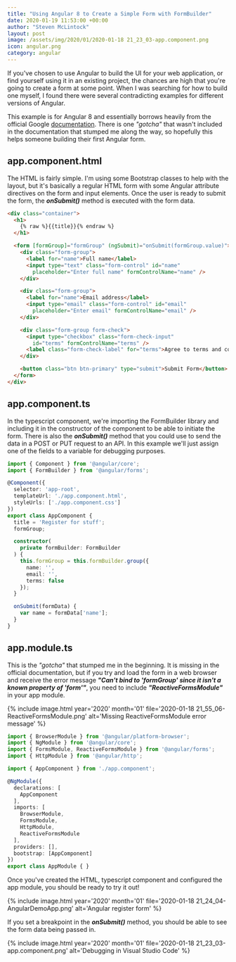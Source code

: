 ```yaml
---
title: "Using Angular 8 to Create a Simple Form with FormBuilder"
date: 2020-01-19 11:53:00 +00:00
author: "Steven McLintock"
layout: post
image: /assets/img/2020/01/2020-01-18 21_23_03-app.component.png
icon: angular.png
category: angular
---
```


If you've chosen to use Angular to build the UI for your web application, or find yourself using it in an existing project, the chances are high that you're going to create a form at some point. When I was searching for how to build one myself, I found there were several contradicting examples for different versions of Angular.

This example is for Angular 8 and essentially borrows heavily from the official Google [documentation](https://angular.io/start/forms). There is one *"gotcha"* that wasn't included in the documentation that stumped me along the way, so hopefully this helps someone building their first Angular form.

## app.component.html

The HTML is fairly simple. I'm using some Bootstrap classes to help with the layout, but it's basically a regular HTML form with some Angular attribute directives on the form and input elements. Once the user is ready to submit the form, the ***onSubmit()*** method is executed with the form data.

```html
<div class="container">
  <h1>
    {% raw %}{{title}}{% endraw %}
  </h1>

  <form [formGroup]="formGroup" (ngSubmit)="onSubmit(formGroup.value)">
    <div class="form-group">
      <label for="name">Full name</label>
      <input type="text" class="form-control" id="name" 
        placeholder="Enter full name" formControlName="name" />
    </div>

    <div class="form-group">
      <label for="name">Email address</label>
      <input type="email" class="form-control" id="email" 
        placeholder="Enter email" formControlName="email" />
    </div>

    <div class="form-group form-check">
      <input type="checkbox" class="form-check-input" 
        id="terms" formControlName="terms" />
      <label class="form-check-label" for="terms">Agree to terms and conditions?</label>
    </div>

    <button class="btn btn-primary" type="submit">Submit Form</button>
  </form>
</div>
```

## app.component.ts

In the typescript component, we're importing the FormBuilder library and including it in the constructor of the component to be able to initiate the form. There is also the ***onSubmit()*** method that you could use to send the data in a POST or PUT request to an API. In this example we'll just assign one of the fields to a variable for debugging purposes.

```typescript
import { Component } from '@angular/core';
import { FormBuilder } from '@angular/forms';

@Component({
  selector: 'app-root',
  templateUrl: './app.component.html',
  styleUrls: ['./app.component.css']
})
export class AppComponent {
  title = 'Register for stuff';
  formGroup;

  constructor(
    private formBuilder: FormBuilder
  ) {
    this.formGroup = this.formBuilder.group({
      name: '',
      email: '',
      terms: false
    });
  }

  onSubmit(formData) {
    var name = formData['name'];
  }
}
```

## app.module.ts

This is the *"gotcha"* that stumped me in the beginning. It is missing in the official documentation, but if you try and load the form in a web browser and receive the error message ***"Can't bind to 'formGroup' since it isn't a known property of 'form'"***, you need to include ***"ReactiveFormsModule"*** in your app module.

{%
    include image.html
    year='2020'
    month='01'
    file='2020-01-18 21_55_06-ReactiveFormsModule.png'
    alt='Missing ReactiveFormsModule error message'
%}

```typescript
import { BrowserModule } from '@angular/platform-browser';
import { NgModule } from '@angular/core';
import { FormsModule, ReactiveFormsModule } from '@angular/forms';
import { HttpModule } from '@angular/http';

import { AppComponent } from './app.component';

@NgModule({
  declarations: [
    AppComponent
  ],
  imports: [
    BrowserModule,
    FormsModule,
    HttpModule,
    ReactiveFormsModule
  ],
  providers: [],
  bootstrap: [AppComponent]
})
export class AppModule { }
```

Once you've created the HTML, typescript component and configured the app module, you should be ready to try it out!

{%
    include image.html
    year='2020'
    month='01'
    file='2020-01-18 21_24_04-AngularDemoApp.png'
    alt='Angular register form'
%}

If you set a breakpoint in the ***onSubmit()*** method, you should be able to see the form data being passed in.

{%
    include image.html
    year='2020'
    month='01'
    file='2020-01-18 21_23_03-app.component.png'
    alt='Debugging in Visual Studio Code'
%}